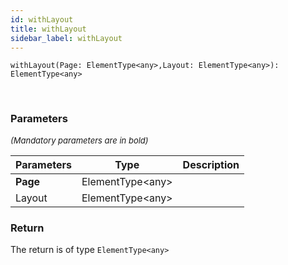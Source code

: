 ```yaml
---
id: withLayout
title: withLayout
sidebar_label: withLayout
---
```


```tsx
withLayout(Page: ElementType<any>,Layout: ElementType<any>): ElementType<any>
```
<br/>



### Parameters

<font size="2"><i>(Mandatory parameters are in bold)</i></font>

| Parameters | Type | Description |
| --------- | ---- | ----------- |
| **Page** | ElementType<any\> |  |
| Layout | ElementType<any\> |  |


### Return



The return is of type <code>ElementType<any\></code>